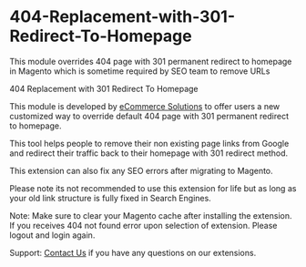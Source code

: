 404-Replacement-with-301-Redirect-To-Homepage
=============================================

This module overrides 404 page with 301 permanent redirect to homepage in Magento which is sometime required by SEO team to remove URLs

404 Replacement with 301 Redirect To Homepage

This module is developed by [eCommerce Solutions](http://ecomhut.com/) to offer users a new customized way to override default 404 page with 301 permanent redirect to homepage.

This tool helps people to remove their non existing page links from Google and redirect their traffic back to their homepage with 301 redirect method.

This extension can also fix any SEO errors after migrating to Magento.

Please note its not recommended to use this extension for life but as long as your old link structure is fully fixed in Search Engines.

Note: Make sure to clear your Magento cache after installing the extension. If you receives 404 not found error upon selection of extension. Please logout and login again.

Support: [Contact Us](http://ecomhut.com/contact-ecomhut.html)  if you have any questions on our extensions.
